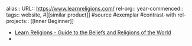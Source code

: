 alias::
URL:: https://www.learnreligions.com/
rel-org::
year-commenced::
tags:: website, #[[similar product]] #source #exemplar #contrast-with
rel-projects:: [[Inner Beginner]]


- [Learn Religions - Guide to the Beliefs and Religions of the World](https://www.learnreligions.com/)
-
